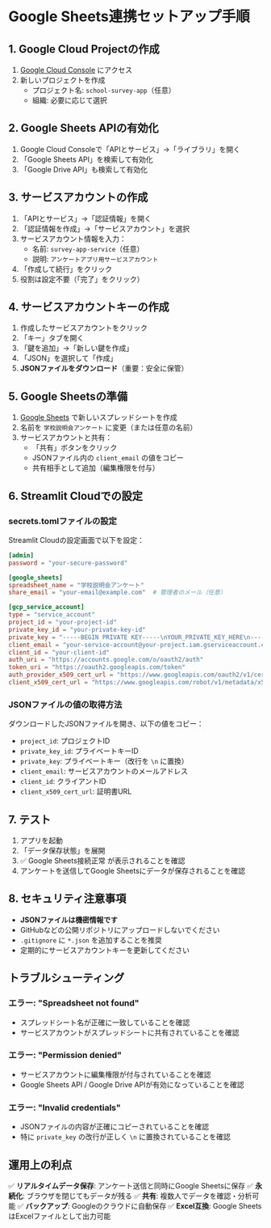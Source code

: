 # Google Sheets連携セットアップ手順

## 1. Google Cloud Projectの作成

1. [Google Cloud Console](https://console.cloud.google.com/) にアクセス
2. 新しいプロジェクトを作成
   - プロジェクト名: `school-survey-app`（任意）
   - 組織: 必要に応じて選択

## 2. Google Sheets APIの有効化

1. Google Cloud Consoleで「APIとサービス」→「ライブラリ」を開く
2. 「Google Sheets API」を検索して有効化
3. 「Google Drive API」も検索して有効化

## 3. サービスアカウントの作成

1. 「APIとサービス」→「認証情報」を開く
2. 「認証情報を作成」→「サービスアカウント」を選択
3. サービスアカウント情報を入力：
   - 名前: `survey-app-service`（任意）
   - 説明: `アンケートアプリ用サービスアカウント`
4. 「作成して続行」をクリック
5. 役割は設定不要（「完了」をクリック）

## 4. サービスアカウントキーの作成

1. 作成したサービスアカウントをクリック
2. 「キー」タブを開く
3. 「鍵を追加」→「新しい鍵を作成」
4. 「JSON」を選択して「作成」
5. **JSONファイルをダウンロード**（重要：安全に保管）

## 5. Google Sheetsの準備

1. [Google Sheets](https://sheets.google.com/) で新しいスプレッドシートを作成
2. 名前を `学校説明会アンケート` に変更（または任意の名前）
3. サービスアカウントと共有：
   - 「共有」ボタンをクリック
   - JSONファイル内の `client_email` の値をコピー
   - 共有相手として追加（編集権限を付与）

## 6. Streamlit Cloudでの設定

### secrets.tomlファイルの設定

Streamlit Cloudの設定画面で以下を設定：

```toml
[admin]
password = "your-secure-password"

[google_sheets]
spreadsheet_name = "学校説明会アンケート"
share_email = "your-email@example.com"  # 管理者のメール（任意）

[gcp_service_account]
type = "service_account"
project_id = "your-project-id"
private_key_id = "your-private-key-id"
private_key = "-----BEGIN PRIVATE KEY-----\nYOUR_PRIVATE_KEY_HERE\n-----END PRIVATE KEY-----\n"
client_email = "your-service-account@your-project.iam.gserviceaccount.com"
client_id = "your-client-id"
auth_uri = "https://accounts.google.com/o/oauth2/auth"
token_uri = "https://oauth2.googleapis.com/token"
auth_provider_x509_cert_url = "https://www.googleapis.com/oauth2/v1/certs"
client_x509_cert_url = "https://www.googleapis.com/robot/v1/metadata/x509/your-service-account%40your-project.iam.gserviceaccount.com"
```

### JSONファイルの値の取得方法

ダウンロードしたJSONファイルを開き、以下の値をコピー：

- `project_id`: プロジェクトID
- `private_key_id`: プライベートキーID
- `private_key`: プライベートキー（改行を `\n` に置換）
- `client_email`: サービスアカウントのメールアドレス
- `client_id`: クライアントID
- `client_x509_cert_url`: 証明書URL

## 7. テスト

1. アプリを起動
2. 「データ保存状態」を展開
3. ✅ Google Sheets接続正常 が表示されることを確認
4. アンケートを送信してGoogle Sheetsにデータが保存されることを確認

## 8. セキュリティ注意事項

- **JSONファイルは機密情報です**
- GitHubなどの公開リポジトリにアップロードしないでください
- `.gitignore` に `*.json` を追加することを推奨
- 定期的にサービスアカウントキーを更新してください

## トラブルシューティング

### エラー: "Spreadsheet not found"
- スプレッドシート名が正確に一致していることを確認
- サービスアカウントがスプレッドシートに共有されていることを確認

### エラー: "Permission denied"
- サービスアカウントに編集権限が付与されていることを確認
- Google Sheets API / Google Drive APIが有効になっていることを確認

### エラー: "Invalid credentials"
- JSONファイルの内容が正確にコピーされていることを確認
- 特に `private_key` の改行が正しく `\n` に置換されていることを確認

## 運用上の利点

✅ **リアルタイムデータ保存**: アンケート送信と同時にGoogle Sheetsに保存
✅ **永続化**: ブラウザを閉じてもデータが残る
✅ **共有**: 複数人でデータを確認・分析可能
✅ **バックアップ**: Googleのクラウドに自動保存
✅ **Excel互換**: Google SheetsはExcelファイルとして出力可能